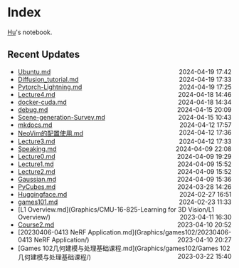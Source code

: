 
# Index

[Hu](https://zhuhu00.top/)'s notebook.

## Recent Updates
- [Ubuntu.md](linux/Ubuntu/) <span style="float: right;">2024-04-19 17:42</span>
- [Diffusion_tutorial.md](Deeplearning/Diffusion_tutorial/) <span style="float: right;">2024-04-19 17:33</span>
- [Pytorch-Lightning.md](Python/Pytorch-Lightning/) <span style="float: right;">2024-04-19 17:25</span>
- [Lecture4.md](InternLM2note/Lecture4/) <span style="float: right;">2024-04-18 14:46</span>
- [docker-cuda.md](Docker/docker-cuda/) <span style="float: right;">2024-04-18 14:34</span>
- [debug.md](CSMissing/debug/) <span style="float: right;">2024-04-15 20:09</span>
- [Scene-generation-Survey.md](Scene-generation-Survey/) <span style="float: right;">2024-04-15 10:43</span>
- [mkdocs.md](Miscellaneous/mkdocs/) <span style="float: right;">2024-04-12 17:57</span>
- [NeoVim的配置使用.md](CSMissing/NeoVim的配置使用/) <span style="float: right;">2024-04-12 17:36</span>
- [Lecture3.md](InternLM2note/Lecture3/) <span style="float: right;">2024-04-12 17:33</span>
- [Speaking.md](English/Speaking/) <span style="float: right;">2024-04-09 22:08</span>
- [Lecture0.md](InternLM2note/Lecture0/) <span style="float: right;">2024-04-09 19:29</span>
- [Lecture1.md](InternLM2note/Lecture1/) <span style="float: right;">2024-04-09 15:52</span>
- [Lecture2.md](InternLM2note/Lecture2/) <span style="float: right;">2024-04-09 15:52</span>
- [Gaussian.md](Gaussian/) <span style="float: right;">2024-04-09 15:36</span>
- [PyCubes.md](Python/PyCubes/) <span style="float: right;">2024-03-28 14:26</span>
- [Huggingface.md](CSMissing/Huggingface/) <span style="float: right;">2024-02-27 16:51</span>
- [games101.md](Graphics/games101/) <span style="float: right;">2024-02-23 11:33</span>
- [L1 Overview.md](Graphics/CMU-16-825-Learning for 3D Vision/L1 Overview/) <span style="float: right;">2023-04-11 16:30</span>
- [Course2.md](Graphics/games201/Course2/) <span style="float: right;">2023-04-10 20:52</span>
- [20230406-0413 NeRF Application.md](Graphics/games102/20230406-0413 NeRF Application/) <span style="float: right;">2023-04-10 20:27</span>
- [Games 102几何建模与处理基础课程.md](Graphics/games102/Games 102几何建模与处理基础课程/) <span style="float: right;">2023-03-22 15:40</span>
